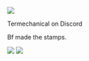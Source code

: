 ![](https://media.discordapp.net/attachments/1019057426688905290/1151001961223704616/cooltext442939074624890.gif?width=139&height=84)

Termechanical on Discord

Bf made the stamps.

![](https://media.discordapp.net/attachments/1125645005365710859/1150983009210744832/Untitled135_20230911223451.png?width=80&height=45) ![](https://media.discordapp.net/attachments/1125645005365710859/1150987681363402762/Untitled135_20230911225347.png?width=80&height=45)
